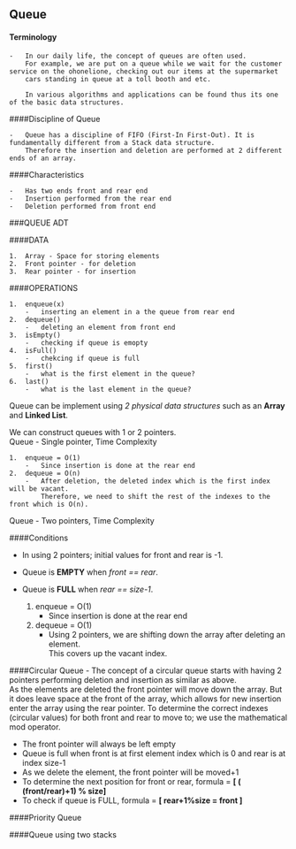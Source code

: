 Queue
--
#### Terminology
    -   In our daily life, the concept of queues are often used.  
        For example, we are put on a queue while we wait for the customer service on the ohonelione, checking out our items at the supermarket  
        cars standing in queue at a toll booth and etc.  
        
        In various algorithms and applications can be found thus its one of the basic data structures. 

####Discipline of Queue

    -   Queue has a discipline of FIFO (First-In First-Out). It is fundamentally different from a Stack data structure.  
        Therefore the insertion and deletion are performed at 2 different ends of an array.   

####Characteristics

    -   Has two ends front and rear end  
    -   Insertion performed from the rear end  
    -   Deletion performed from front end

###QUEUE ADT

####DATA

    1.  Array - Space for storing elements
    2.  Front pointer - for deletion
    3.  Rear pointer - for insertion

####OPERATIONS  

    1.  enqueue(x)  
        -   inserting an element in a the queue from rear end
    2.  dequeue()  
        -   deleting an element from front end
    3.  isEmpty()  
        -   checking if queue is emopty
    4.  isFull()  
        -   chekcing if queue is full
    5.  first()  
        -   what is the first element in the queue?
    6.  last()  
        -   what is the last element in the queue?
    
Queue can be implement using *2 physical data structures* such as an **Array** and **Linked  List**.

We can construct queues with 1 or 2 pointers.  
Queue - Single pointer, Time Complexity 
   
    1.  enqueue = O(1)  
        -   Since insertion is done at the rear end
    2.  dequeue = O(n)
        -   After deletion, the deleted index which is the first index will be vacant.  
            Therefore, we need to shift the rest of the indexes to the front which is O(n).

Queue - Two pointers, Time Complexity   

####Conditions   
-   In using 2 pointers; initial values for front and rear is -1.  
-   Queue is **EMPTY** when *front == rear*.  
-   Queue is **FULL** when *rear == size-1*.


    1.  enqueue = O(1)  
        -   Since insertion is done at the rear end
    2.  dequeue = O(1)
        -   Using 2 pointers, we are shifting down the array after deleting an element.  
            This covers up the vacant index.
            
            
####Circular Queue
    -   The concept of a circular queue starts with having 2 pointers performing deletion and insertion as similar as above.  
        As the elements are deleted the front pointer will move down the array. But it does leave space at the front of the array, which allows for new insertion  
        enter the array using the rear pointer. 
        To determine the correct indexes (circular values) for both front and rear to move to; we use the mathematical mod operator.
        
-   The front pointer will always be left empty
-   Queue is full when front is at first element index which is 0 and rear is at index size-1
-   As we delete the element, the front pointer will be moved+1
-   To determine the next position for front or rear, formula =  **[ ( (front/rear)+1) % size]**
-   To check if queue is FULL, formula = **[ rear+1%size = front ]**

        
        
####Priority Queue


####Queue using two stacks